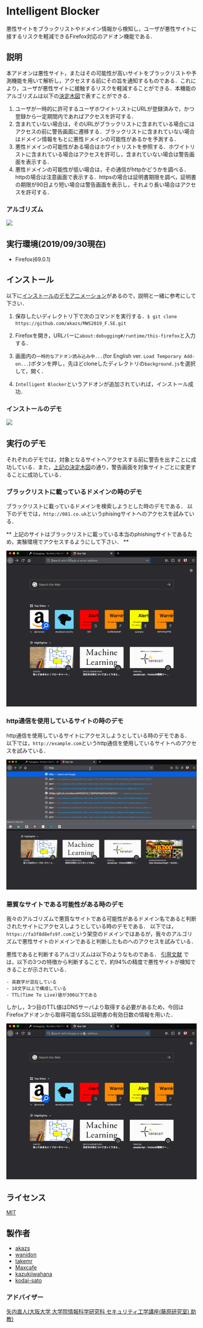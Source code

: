 # Intelligent Blocker

悪性サイトをブラックリストやドメイン情報から検知し，ユーザが悪性サイトに接するリスクを軽減できるFirefox対応のアドオン機能である．

## 説明

本アドオンは悪性サイト，またはその可能性が高いサイトをブラックリストや予測機能を用いて解析し，アクセスする前にその旨を通知するものである．これにより，ユーザが悪性サイトに接触するリスクを軽減することができる．本機能のアルゴリズムは以下の[決定木図](https://github.com/akazs/MWS2019_F.SE#%E3%82%A2%E3%83%AB%E3%82%B4%E3%83%AA%E3%82%BA%E3%83%A0)で表すことができる．

1. ユーザが一時的に許可するユーザホワイトリストにURLが登録済みで，かつ登録から一定期間内であればアクセスを許可する．
1. 含まれていない場合は，そのURLがブラックリストに含まれている場合にはアクセスの前に警告画面に遷移する．ブラックリストに含まれていない場合はドメイン情報をもとに悪性ドメインの可能性があるかを予測する．
1. 悪性ドメインの可能性がある場合はホワイトリストを参照する．ホワイトリストに含まれている場合はアクセスを許可し，含まれていない場合は警告画面を表示する．
1. 悪性ドメインの可能性が低い場合は，その通信がhttpかどうかを調べる．httpの場合は注意画面で表示する．httpsの場合は証明書期限を調べ，証明書の期限が90日より短い場合は警告画面を表示し，それより長い場合はアクセスを許可する．

### アルゴリズム
![][algorithm]

[algorithm]:https://github.com/akazs/MWS2019_F.SE/blob/master/algorithm.png

## 実行環境(2019/09/30現在)

- Firefox(69.0.1)

## インストール

以下に[インストールのデモアニメーション](https://github.com/akazs/MWS2019_F.SE#%E3%82%A4%E3%83%B3%E3%82%B9%E3%83%88%E3%83%BC%E3%83%AB%E3%81%AE%E3%83%87%E3%83%A2)があるので，説明と一緒に参考にして下さい．

1. 保存したいディレクトリ下で次のコマンドを実行する．`$ git clone https://github.com/akazs/MWS2019_F.SE.git`

1. Firefoxを開き，URLバーに`about:debugging#/runtime/this-firefox`と入力する．

1. 画面内の`一時的なアドオン読み込み中...`(for English ver. `Load Temporary Add-on...`)ボタンを押し，先ほどcloneしたディレクトリの`background.js`を選択して，開く．

1. `Intelligent Blocker`というアドオンが追加されていれば，インストール成功．

### インストールのデモ
![][install_demo]

[install_demo]:https://github.com/akazs/MWS2019_F.SE/blob/master/install_demo.gif

## 実行のデモ

それぞれのデモでは，対象となるサイトへアクセスする前に警告を出すことに成功している．また，[上記の決定木図](https://github.com/akazs/MWS2019_F.SE#%E3%82%A2%E3%83%AB%E3%82%B4%E3%83%AA%E3%82%BA%E3%83%A0)の通り，警告画面を対象サイトごとに変更することに成功している．

### ブラックリストに載っているドメインの時のデモ

ブラックリストに載っているドメインを検索しようとした時のデモである．
以下のデモでは，`http://081.co.uk`というphisingサイトへのアクセスを試みている．

 ** 上記のサイトはブラックリストに載っている本当のphishingサイトであるため，実験環境でアクセスするようにして下さい． ** 

![](https://github.com/akazs/MWS2019_F.SE/blob/master/blacklist_demo.gif)

### http通信を使用しているサイトの時のデモ

http通信を使用しているサイトにアクセスしようとしている時のデモである．
以下では，`http://example.com`というhttp通信を使用しているサイトへのアクセスを試みている．

![](https://github.com/akazs/MWS2019_F.SE/blob/master/http_demo.gif)

### 悪質なサイトである可能性がある時のデモ

我々のアルゴリズムで悪質なサイトである可能性があるドメイン名であると判断されたサイトにアクセスしようとしている時のデモである．
以下では，`https://fa3f8d8efs9f.com`という架空のドメインではあるが，我々のアルゴリズムで悪性サイトのドメインであると判断したものへのアクセスを試みている．

悪性であると判断するアルゴリズムは以下のようなものである．
[引用文献](https://waseda.repo.nii.ac.jp/?action=repository_action_common_download&item_id=19708&item_no=1&attribute_id=20&file_no=1)
では，以下の3つの特徴から判断することで，約94%の精度で悪性サイトが検知できることが示されている．
```
- 英数字が混在している
- 10文字以上で構成している
- TTL(Time To Live)値が300以下である
```
しかし，3つ目のTTL値はDNSサーバより取得する必要があるため，今回はFirefoxアドオンから取得可能なSSL証明書の有効日数の情報を用いた．


![](https://github.com/akazs/MWS2019_F.SE/blob/master/predict_demo.gif)

## ライセンス

[MIT](https://github.com/tcnksm/tool/blob/master/LICENCE)

## 製作者

- [akazs](https://github.com/akazs)
- [wanidon](https://github.com/wanidon)
- [takemr](https://github.com/takemr)
- [Maxcafe](https://github.com/Maxcafe)
- [kazukiiwahana](https://github.com/kazukiiwahana)
- [kodai-sato](https://github.com/kodai-sato)

### アドバイザー

[矢内直人(大阪大学 大学院情報科学研究科 セキュリティ工学講座(藤原研究室) 助教)](http://www-infosec.ist.osaka-u.ac.jp/~yanai/)
